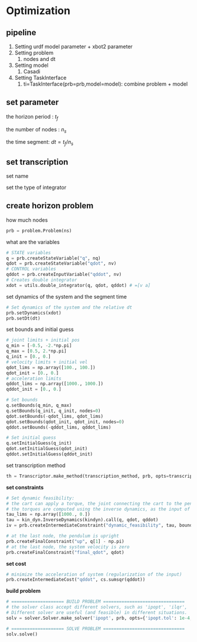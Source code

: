 # Optimization

## pipeline

1. Setting urdf model parameter + xbot2 parameter
2. Setting problem
   1. nodes and dt
3. Setting model
   1. Casadi
4. Setting TaskInterface
   1. ti=TaskInterface(prb=prb,model=model): combine problem + model


## set parameter

the horizon period : $t_f$

the number of nodes : $n_s$

the time segment: $dt = t_f / n_s$

## set transcription

set name

set the type of integrator

## create horizon problem

how much nodes

```python
prb = problem.Problem(ns)
```

what are the variables

```python
# STATE variables
q = prb.createStateVariable("q", nq)
qdot = prb.createStateVariable("qdot", nv)
# CONTROL variables
qddot = prb.createInputVariable("qddot", nv)
# Creates double integrator
xdot = utils.double_integrator(q, qdot, qddot) # =[v a]
```

set dynamics of the system and the segment time

```python
# Set dynamics of the system and the relative dt
prb.setDynamics(xdot)
prb.setDt(dt)
```

set bounds and initial guess

```python
# joint limits + initial pos
q_min = [-0.5, -2.*np.pi]
q_max = [0.5, 2.*np.pi]
q_init = [0., 0.]
# velocity limits + initial vel
qdot_lims = np.array([100., 100.])
qdot_init = [0., 0.]
# acceleration limits
qddot_lims = np.array([1000., 1000.])
qddot_init = [0., 0.]

# Set bounds
q.setBounds(q_min, q_max)
q.setBounds(q_init, q_init, nodes=0)
qdot.setBounds(-qdot_lims, qdot_lims)
qdot.setBounds(qdot_init, qdot_init, nodes=0)
qddot.setBounds(-qddot_lims, qddot_lims)
```

```python
# Set initial guess
q.setInitialGuess(q_init)
qdot.setInitialGuess(qdot_init)
qddot.setInitialGuess(qddot_init)
```

set transcription method

```python
th = Transcriptor.make_method(transcription_method, prb, opts=transcription_opts)
```

**set constraints**

```python
# Set dynamic feasibility:
# the cart can apply a torque, the joint connecting the cart to the pendulum is UNACTUATED
# the torques are computed using the inverse dynamics, as the input of the problem is the cart acceleration
tau_lims = np.array([1000., 0.])
tau = kin_dyn.InverseDynamics(kindyn).call(q, qdot, qddot)
iv = prb.createIntermediateConstraint("dynamic_feasibility", tau, bounds=dict(lb=-tau_lims, ub=tau_lims))

# at the last node, the pendulum is upright
prb.createFinalConstraint("up", q[1] - np.pi)
# at the last node, the system velocity is zero
prb.createFinalConstraint("final_qdot", qdot)
```

**set cost**

```python
# minimize the acceleration of system (regularization of the input)
prb.createIntermediateCost("qddot", cs.sumsqr(qddot))
```

**build problem**

```python
# ==================== BUILD PROBLEM ===============================
# the solver class accept different solvers, such as 'ipopt', 'ilqr', 'gnsqp'.
# Different solver are useful (and feasible) in different situations.
solv = solver.Solver.make_solver('ipopt', prb, opts={'ipopt.tol': 1e-4,'ipopt.max_iter': 2000})

# ==================== SOLVE PROBLEM ===============================
solv.solve()
```
